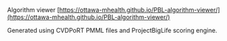 Algorithm viewer [https://ottawa-mhealth.github.io/PBL-algorithm-viewer/](https://ottawa-mhealth.github.io/PBL-algorithm-viewer/)

Generated using CVDPoRT PMML files and ProjectBigLife scoring engine.
